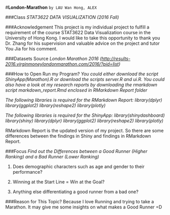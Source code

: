 #**London-Marathon**
`by LAU Wan Hong, ALEX`

###Class
_STAT3622 DATA VISUALIZATION (2016 Fall)_

###Acknowledgement
This project is my individual project to fulfill a requirement of the course STAT3622 Data Visualization course in the University of Hong Kong. I would like to take this opportunity to thank you Dr. Zhang for his supervision and valuable advice on the project and tutor You Jia for his comment.

###Datasets Source
_London Marathon 2016 (http://results-2016.virginmoneylondonmarathon.com/2016/?pid=list)_

###How to Open Run my Program?
_You could either download the script ShinyApp(Marathon).R or_ 
_download the scripts server.R and ui.R._
_You could also have a look at my research reports by downloading the rmarkdown script markdown_report.Rmd enclosed in RMarkdown Report folder_

_The following libraries is required for the RMarkdown Report:_
_library(dplyr)_
_library(ggplot2)_
_library(reshape2)_
_library(plotly)_

_The following libraries is required for the ShinyApp:_
_library(shinydashboard)_
_library(shiny)_
_library(dplyr)_
_library(ggplot2)_
_library(reshape2)_
_library(plotly)_

RMarkdown Report is the updated version of my project. So there are some differences between the findings in Shiny and findings in RMarkdown Report.

###Focus
_Find out the Differences between a Good Runner (Higher Ranking) and a Bad Runner (Lower Ranking)_

1. Does demographic characters such as age and gender to their performance? 

2. Winning at the Start Line = Win at the Goal? 

3. Anything else differentiating a good runner from a bad one?

###Reason for This Topic?
Because I love Running and trying to take a Marathon. It may give me some insights on what makes a Good Runner =D



